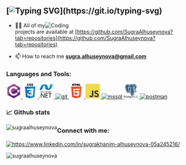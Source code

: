 [![Typing SVG](https://readme-typing-svg.herokuapp.com?size=18&color=2BF723&lines=Hello,+my+name+is+Sugra.;I'm+software+developer.)](https://git.io/typing-svg)
---
<img align="right" alt="Coding" width="400" src="https://repository-images.githubusercontent.com/462900780/0a10af70-6cbf-46df-9071-0ff586a3b1d6">

- 👨‍💻 All of my projects are available at [https://github.com/SugraAlhuseynova?tab=repositories](https://github.com/SugraAlhuseynova?tab=repositories)

- 📫 How to reach me **sugra.alhuseynova@gmail.com**

<h3 align="left">Languages and Tools:</h3>
<p align="left"> <a href="https://www.w3schools.com/cs/" target="_blank" rel="noreferrer"> <img src="https://raw.githubusercontent.com/devicons/devicon/master/icons/csharp/csharp-original.svg" alt="csharp" width="40" height="40"/> </a> <a href="https://www.w3schools.com/css/" target="_blank" rel="noreferrer"> <img src="https://raw.githubusercontent.com/devicons/devicon/master/icons/css3/css3-original-wordmark.svg" alt="css3" width="40" height="40"/> </a> <a href="https://dotnet.microsoft.com/" target="_blank" rel="noreferrer"> <img src="https://raw.githubusercontent.com/devicons/devicon/master/icons/dot-net/dot-net-original-wordmark.svg" alt="dotnet" width="40" height="40"/> </a> <a href="https://git-scm.com/" target="_blank" rel="noreferrer"> <img src="https://www.vectorlogo.zone/logos/git-scm/git-scm-icon.svg" alt="git" width="40" height="40"/> </a> <a href="https://www.w3.org/html/" target="_blank" rel="noreferrer"> <img src="https://raw.githubusercontent.com/devicons/devicon/master/icons/html5/html5-original-wordmark.svg" alt="html5" width="40" height="40"/> </a> <a href="https://developer.mozilla.org/en-US/docs/Web/JavaScript" target="_blank" rel="noreferrer"> <img src="https://raw.githubusercontent.com/devicons/devicon/master/icons/javascript/javascript-original.svg" alt="javascript" width="40" height="40"/> </a> <a href="https://www.microsoft.com/en-us/sql-server" target="_blank" rel="noreferrer"> <img src="https://www.svgrepo.com/show/303229/microsoft-sql-server-logo.svg" alt="mssql" width="40" height="40"/> </a> <a href="https://www.postgresql.org" target="_blank" rel="noreferrer"> <img src="https://raw.githubusercontent.com/devicons/devicon/master/icons/postgresql/postgresql-original-wordmark.svg" alt="postgresql" width="40" height="40"/> </a> <a href="https://postman.com" target="_blank" rel="noreferrer"> <img src="https://www.vectorlogo.zone/logos/getpostman/getpostman-icon.svg" alt="postman" width="40" height="40"/> </a> </p>

<h3 align="left">📈 Github stats</h3>
<p><img align="left" src="https://github-readme-stats.vercel.app/api/top-langs?username=sugraalhuseynova&show_icons=true&theme=tokyonight&locale=en&layout=compact" alt="sugraalhuseynova" /></p>

<h3 align="left">Connect with me:</h3>
<p align="left">
<a href="https://www.linkedin.com/in/sugrakhanim-alhuseynova-05a245216/" target="blank"><img align="center" src="https://raw.githubusercontent.com/rahuldkjain/github-profile-readme-generator/master/src/images/icons/Social/linked-in-alt.svg" alt="https://www.linkedin.com/in/sugrakhanim-alhuseynova-05a245216/" height="30" width="40" /></a>

</p>

<p align="left"> <img src="https://komarev.com/ghpvc/?username=sugraalhuseynova&label=Profile%20views&color=0e75b6&style=flat" alt="sugraalhuseynova" /> </p>

